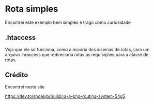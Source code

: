 # Rota simples

Encontrei este exemplo bem simples e trago como curiosidade

## .htaccess

Veja que ele só funciona, como a maioria dos sisemas de rotas, com um arquivo .hraccess que redireciona rotas as requisições para a classe de rotas.

## Crédito

Encontrei neste site

https://dev.to/shoaiyb/building-a-php-routing-system-54g5

